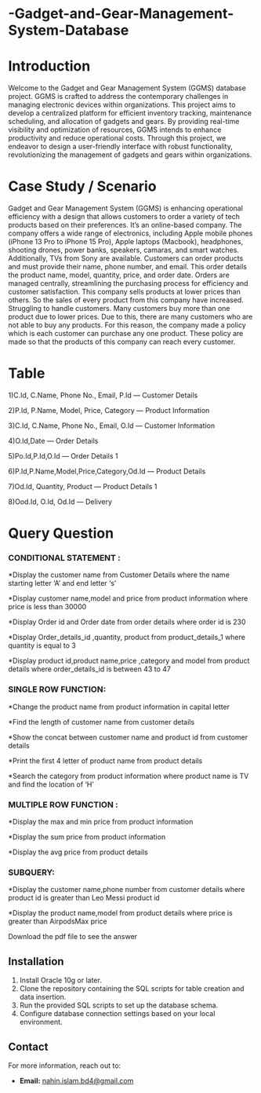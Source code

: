 # -Gadget-and-Gear-Management-System-Database

# Introduction

Welcome to the Gadget and Gear Management System (GGMS) 
database project. GGMS is crafted to address the contemporary 
challenges in managing electronic devices within organizations. This 
project aims to develop a centralized platform for efficient inventory 
tracking, maintenance scheduling, and allocation of gadgets and gears. 
By providing real-time visibility and optimization of resources, GGMS 
intends to enhance productivity and reduce operational costs. Through 
this project, we endeavor to design a user-friendly interface with robust 
functionality, revolutionizing the management of gadgets and gears 
within organizations.

# Case Study / Scenario

Gadget and Gear Management System (GGMS) is enhancing operational 
efficiency with a design that allows customers to order a variety of tech products 
based on their preferences. It’s an online-based company.
The company offers a wide range of electronics, including Apple mobile phones 
(iPhone 13 Pro to iPhone 15 Pro), Apple laptops (Macbook), headphones, shooting 
drones, power banks, speakers, camaras, and smart watches. Additionally, TVs 
from Sony are available. Customers can order products and must provide their 
name, phone number, and email. 
This order details the product name, model, quantity, price, and order date. Orders 
are managed centrally, streamlining the purchasing process for efficiency and 
customer satisfaction. This company sells products at lower prices than others. So 
the sales of every product from this company have increased. Struggling to handle 
customers. Many customers buy more than one product due to lower prices. Due to 
this, there are many customers who are not able to buy any products.
For this reason, the company made a policy which is each customer can purchase 
any one product. These policy are made so that the products of this company can 
reach every customer.

# Table
1)C.Id, C.Name, Phone No., Email, P.Id — Customer Details

2)P.Id, P.Name, Model, Price, Category — Product Information

3)C.Id, C.Name, Phone No., Email, O.Id — Customer Information

4)O.Id,Date — Order Details

5)Po.Id,P.Id,O.Id — Order Details 1

6)P.Id,P.Name,Model,Price,Category,Od.Id — Product Details

7)Od.Id, Quantity, Product — Product Details 1

8)Ood.Id, O.Id, Od.Id — Delivery


# Query Question
### CONDITIONAL STATEMENT :
*Display the customer name from Customer Details where the name starting letter ‘A’ 
and end letter ‘s’

*Display customer name,model and price from product information where price is less than 
30000

*Display Order id and Order date from order details where order id is 230

*Display Order_details_id ,quantity, product from product_details_1 where quantity is equal to 3

*Display product id,product name,price ,category and model from product details where 
order_details_id is between 43 to 47

### SINGLE ROW FUNCTION:
*Change the product name from product information in capital letter

*Find the length of customer name from customer details

*Show the concat between customer name and product id from customer details

*Print the first 4 letter of product name from product details

*Search the category from product information where product name is TV and find the location of ‘H’

### MULTIPLE ROW FUNCTION :
*Display the max and min price from product information

*Display the sum price from product information

*Display the avg price from product details

### SUBQUERY:
*Display the customer name,phone number from customer details where product id is greater than 
Leo Messi product id

*Display the product name,model from product details where price is greater than AirpodsMax price

Download the pdf file to see the answer 

## Installation

1. Install Oracle 10g or later.
2. Clone the repository containing the SQL scripts for table creation and data insertion.
3. Run the provided SQL scripts to set up the database schema.
4. Configure database connection settings based on your local environment.


## Contact

For more information, reach out to:

- **Email:** [nahin.islam.bd4@gmail.com](mailto:nahin.islam.bd4@gmail.com)
